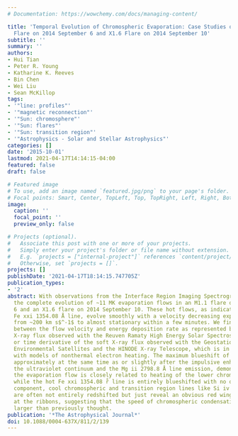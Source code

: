```yaml
---
# Documentation: https://wowchemy.com/docs/managing-content/

title: 'Temporal Evolution of Chromospheric Evaporation: Case Studies of the M1.1
  Flare on 2014 September 6 and X1.6 Flare on 2014 September 10'
subtitle: ''
summary: ''
authors:
- Hui Tian
- Peter R. Young
- Katharine K. Reeves
- Bin Chen
- Wei Liu
- Sean McKillop
tags:
- '"line: profiles"'
- '"magnetic reconnection"'
- '"Sun: chromosphere"'
- '"Sun: flares"'
- '"Sun: transition region"'
- '"Astrophysics - Solar and Stellar Astrophysics"'
categories: []
date: '2015-10-01'
lastmod: 2021-04-17T14:14:15-04:00
featured: false
draft: false

# Featured image
# To use, add an image named `featured.jpg/png` to your page's folder.
# Focal points: Smart, Center, TopLeft, Top, TopRight, Left, Right, BottomLeft, Bottom, BottomRight.
image:
  caption: ''
  focal_point: ''
  preview_only: false

# Projects (optional).
#   Associate this post with one or more of your projects.
#   Simply enter your project's folder or file name without extension.
#   E.g. `projects = ["internal-project"]` references `content/project/deep-learning/index.md`.
#   Otherwise, set `projects = []`.
projects: []
publishDate: '2021-04-17T18:14:15.747705Z'
publication_types:
- '2'
abstract: With observations from the Interface Region Imaging Spectrograph, we track
  the complete evolution of ~11 MK evaporation flows in an M1.1 flare on 2014 September
  6 and an X1.6 flare on 2014 September 10. These hot flows, as indicated by the blueshifted
  Fe xxi 1354.08 ̊A line, evolve smoothly with a velocity decreasing exponentially
  from ~200 km s$^-1$ to almost stationary within a few minutes. We find a good correlation
  between the flow velocity and energy deposition rate as represented by the hard
  X-ray flux observed with the Reuven Ramaty High Energy Solar Spectroscopic Imager,
  or time derivative of the soft X-ray flux observed with the Geostationary Operational
  Environmental Satellites and the HINODE X-ray Telescope, which is in general agreement
  with models of nonthermal electron heating. The maximum blueshift of Fe xxi appears
  approximately at the same time as or slightly after the impulsive enhancement of
  the ultraviolet continuum and the Mg ii 2798.8 Å line emission, demonstrating that
  the evaporation flow is closely related to heating of the lower chromosphere. Finally,
  while the hot Fe xxi 1354.08 r̊ line is entirely blueshifted with no obvious rest
  component, cool chromospheric and transition region lines like Si iv 1402.77 r̊
  are often not entirely redshifted but just reveal an obvious red wing enhancement
  at the ribbons, suggesting that the speed of chromospheric condensation might be
  larger than previously thought.
publication: '*The Astrophysical Journal*'
doi: 10.1088/0004-637X/811/2/139
---
```

